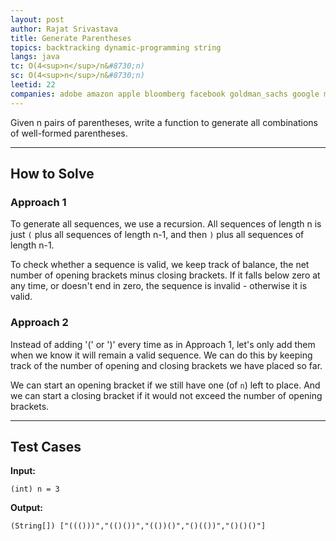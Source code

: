 ```yaml
---
layout: post
author: Rajat Srivastava
title: Generate Parentheses
topics: backtracking dynamic-programming string
langs: java
tc: O(4<sup>n</sup>/n&#8730;n)
sc: O(4<sup>n</sup>/n&#8730;n)
leetid: 22
companies: adobe amazon apple bloomberg facebook goldman_sachs google microsoft uber
---
```


Given n pairs of parentheses, write a function to generate all combinations of well-formed parentheses.

---
## How to Solve

### Approach 1
To generate all sequences, we use a recursion. 
All sequences of length n is just `(` plus all sequences of length n-1, and then `)` plus all sequences of length n-1.

To check whether a sequence is valid, we keep track of balance, 
the net number of opening brackets minus closing brackets. 
If it falls below zero at any time, or doesn't end in zero, the sequence is invalid - otherwise it is valid.

### Approach 2
Instead of adding '(' or ')' every time as in Approach 1, 
let's only add them when we know it will remain a valid sequence.
We can do this by keeping track of the number of opening and closing brackets we have placed so far.

We can start an opening bracket if we still have one (of `n`) left to place. 
And we can start a closing bracket if it would not exceed the number of opening brackets.

---
## Test Cases

**Input:**

    (int) n = 3

**Output:**

    (String[]) ["((()))","(()())","(())()","()(())","()()()"] 
